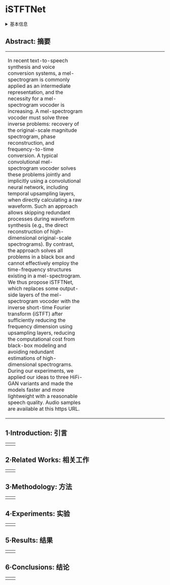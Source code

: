 # iSTFTNet

<details>
<summary>基本信息</summary>

- 标题: "iSTFTNet: Fast and Lightweight Mel-Spectrogram Vocoder Incorporating Inverse Short-Time Fourier Transform"
- 作者:
  - 01 Takuhiro Kaneko,
  - 02 Kou Tanaka,
  - 03 Hirokazu Kameoka,
  - 04 Shogo Seki
- 链接:
  - [ArXiv](https://arxiv.org/abs/2203.02395)
  - [Publication](https://doi.org/10.1109/ICASSP43922.2022.9746713)
  - [Github]
  - [Demo](https://www.kecl.ntt.co.jp/people/kaneko.takuhiro/projects/istftnet/)
- 文件:
  - [ArXiv](_PDF/2203.02395v1__iSTFTNet__Fast_and_Lightweight_Mel-Spectrogram_Vocoder_Incorporating_Inverse_Short-Time_Fourier_Transform.pdf)
  - [Publication](_PDF/2203.02395p0__iSTFTNet__ICASSP2022.pdf)

</details>

## Abstract: 摘要

<table><tr><td width="50%">

In recent text-to-speech synthesis and voice conversion systems, a mel-spectrogram is commonly applied as an intermediate representation, and the necessity for a mel-spectrogram vocoder is increasing.
A mel-spectrogram vocoder must solve three inverse problems: recovery of the original-scale magnitude spectrogram, phase reconstruction, and frequency-to-time conversion.
A typical convolutional mel-spectrogram vocoder solves these problems jointly and implicitly using a convolutional neural network, including temporal upsampling layers, when directly calculating a raw waveform.
Such an approach allows skipping redundant processes during waveform synthesis (e.g., the direct reconstruction of high-dimensional original-scale spectrograms). By contrast, the approach solves all problems in a black box and cannot effectively employ the time-frequency structures existing in a mel-spectrogram.
We thus propose iSTFTNet, which replaces some output-side layers of the mel-spectrogram vocoder with the inverse short-time Fourier transform (iSTFT) after sufficiently reducing the frequency dimension using upsampling layers, reducing the computational cost from black-box modeling and avoiding redundant estimations of high-dimensional spectrograms.
During our experiments, we applied our ideas to three HiFi-GAN variants and made the models faster and more lightweight with a reasonable speech quality.
Audio samples are available at this https URL.

</td><td>

</td></tr></table>

## 1·Introduction: 引言

<table><tr><td width="50%">

</td><td>

</td></tr></table>

## 2·Related Works: 相关工作

<table><tr><td width="50%">

</td><td>

</td></tr></table>

## 3·Methodology: 方法

<table><tr><td width="50%">

</td><td>

</td></tr></table>

## 4·Experiments: 实验

<table><tr><td width="50%">

</td><td>

</td></tr></table>

## 5·Results: 结果

<table><tr><td width="50%">

</td><td>

</td></tr></table>

## 6·Conclusions: 结论

<table><tr><td width="50%">

</td><td>

</td></tr></table>
